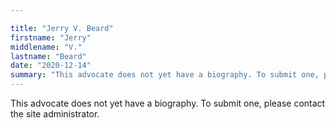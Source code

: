 ```yaml
---

title: "Jerry V. Beard"
firstname: "Jerry"
middlename: "V."
lastname: "Beard"
date: "2020-12-14"
summary: "This advocate does not yet have a biography. To submit one, please contact the site administrator."
---
```

This advocate does not yet have a biography. To submit one, please contact the site administrator.

